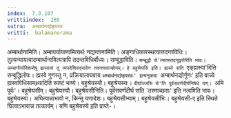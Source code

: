 ```yaml
---
index:  7.3.107
vrittiindex:  265
sutra:  अम्बार्थनद्योह्र्यस्वः
vritti:  balamanorama 
---
```


अम्बार्थानामिति। अम्बापर्यायाणामित्यर्थः नद्यन्तानामिति। अङ्गाधिकारस्थत्वात्तदन्तविधिः। तुल्यन्यायत्वादम्बार्थानामित्यत्रापि तदन्तविधिर्बोध्यः। सम्बुद्धाविति। `सम्बुद्धौ चे'त्यतस्तदनुवृत्तेरिति भावः। अम्बागौर्यादिशब्देषु ह्यस्वत्वं तु व्यपदेशिवद्भावेन तदन्तत्वाज्ज्ञेयम्। हे बहुश्रेयसि इति। ह्यस्वे सति `एङ्ह्यस्वा'दिति सम्बुद्धिलोपः। ह्यस्वे गुणस्तु न, प्रक्रियालाघवाय `अम्बार्थनद्योह्र्यस्वः' इत्यनुक्त्वा `अम्बार्थनद्योर्गुणः' इति वाच्ये ह्यस्वविधिसामथ्र्यादिति स्पष्टं भाष्ये। बहुश्रेयस्यौ। बहुश्रेयस्यः। `दीर्घाज्जसि चे'ति पूर्वसवर्णदीर्घनिषेधे यण्। `अमि पूर्वः'। बहुश्रेयसीम्। बहुश्रेयस्यौ। बहुश्रेयसीनिति। पूर्वसवर्णदीर्घ सति `तस्माच्छसः' इति नत्वमिति भावः। बहुश्रेयस्या। अघित्वान्नाभावो न, किन्तु यणादेशः। बहुश्रेयसीभ्याम्। बहुश्रेयसीभिः। बहुश्रेयसी-ए इति स्थिते घित्वाऽभावान्न तत्कार्यम्। यणि बहुश्रेयस्ये इति प्राप्ते-।

